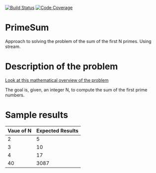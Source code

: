 [![Build Status](https://api.travis-ci.com/gkoudjou/primesum.svg?branch=master)](https://api.travis-ci.com/gkoudjou/primesum.svg?branch=master)
[![Code Coverage](https://codecov.io/github/gkoudjou/primesum/coverage.svg)](https://codecov.io/github/gkoudjou/primesum/coverage.svg)

# PrimeSum
Approach to solving the problem of the sum of the first N primes. Using stream.

# Description of the problem
[Look at this mathematical overview of the problem](http://mathworld.wolfram.com/PrimeSums.html)

The goal is, given, an integer N, to compute the sum of the first prime numbers.

# Sample results

| Vaue of N  | Expected Results  |
|---|---|
| 2  | 5  |
| 3  |  10 |
|  4 |  17 |
|  40 |  3087 |

